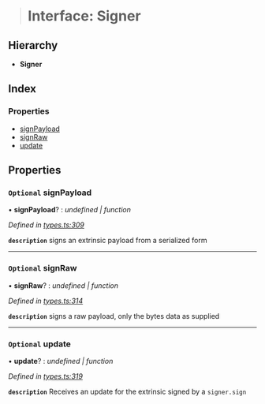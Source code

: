 > # Interface: Signer

## Hierarchy

* **Signer**

## Index

### Properties

* [signPayload](_types_.signer.md#optional-signpayload)
* [signRaw](_types_.signer.md#optional-signraw)
* [update](_types_.signer.md#optional-update)

## Properties

### `Optional` signPayload

• **signPayload**? : *undefined | function*

*Defined in [types.ts:309](https://github.com/polkadot-js/api/blob/096aa83/packages/api/src/types.ts#L309)*

**`description`** signs an extrinsic payload from a serialized form

___

### `Optional` signRaw

• **signRaw**? : *undefined | function*

*Defined in [types.ts:314](https://github.com/polkadot-js/api/blob/096aa83/packages/api/src/types.ts#L314)*

**`description`** signs a raw payload, only the bytes data as supplied

___

### `Optional` update

• **update**? : *undefined | function*

*Defined in [types.ts:319](https://github.com/polkadot-js/api/blob/096aa83/packages/api/src/types.ts#L319)*

**`description`** Receives an update for the extrinsic signed by a `signer.sign`